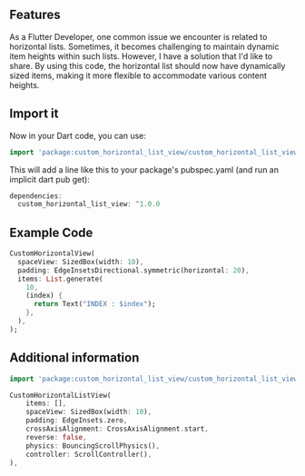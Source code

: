 ## Features

As a Flutter Developer, one common issue we encounter is related to horizontal lists. Sometimes, 
it becomes challenging to maintain dynamic item heights within such lists. However, 
I have a solution that I'd like to share. By using this code, the horizontal 
list should now have dynamically sized items, making it more flexible to accommodate various 
content heights.

## Import it
Now in your Dart code, you can use:
```dart
import 'package:custom_horizontal_list_view/custom_horizontal_list_view.dart';
```

This will add a line like this to your package's pubspec.yaml (and run an implicit dart pub get):

```dart
dependencies:
  custom_horizontal_list_view: ^1.0.0
```

## Example Code

```dart
CustomHorizontalView(
  spaceView: SizedBox(width: 10),
  padding: EdgeInsetsDirectional.symmetric(horizontal: 20),
  items: List.generate(
    10,
    (index) {
      return Text("INDEX : $index");
    },
  ),
);
```

## Additional information
```dart
import 'package:custom_horizontal_list_view/custom_horizontal_list_view.dart';

CustomHorizontalListView(
    items: [],
    spaceView: SizedBox(width: 10),
    padding: EdgeInsets.zero,
    crossAxisAlignment: CrossAxisAlignment.start,
    reverse: false,
    physics: BouncingScrollPhysics(),
    controller: ScrollController(),
),
```